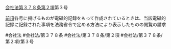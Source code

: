 [会社法第３７８条第２項](会社法＿＿＿＿第３７８条第２項)第３号

[前項](会社法＿＿＿＿第３７８条第１項)各号に掲げるものが電磁的記録をもって作成されているときは、当該電磁的記録に記録された事項を法務省令で定める方法により表示したものの閲覧の請求


#会社法
#会社法/第３７８条
#会社法/第３７８条/第２項
#会社法/第３７８条/第２項/第３号
